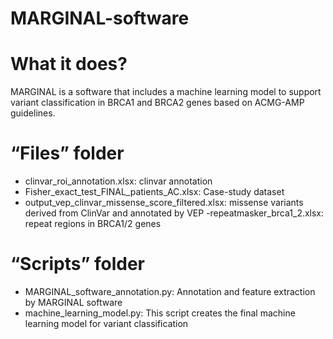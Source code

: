 # MARGINAL-software

# What it does? 

MARGINAL is a software that includes a machine learning model to support variant classification in BRCA1 and BRCA2 genes based on ACMG-AMP guidelines.

# “Files” folder

-  clinvar_roi_annotation.xlsx: clinvar annotation
- Fisher_exact_test_FINAL_patients_AC.xlsx: Case-study dataset
- output_vep_clinvar_missense_score_filtered.xlsx: missense variants derived from ClinVar and annotated by VEP
-repeatmasker_brca1_2.xlsx: repeat regions in BRCA1/2 genes


# “Scripts” folder

- MARGINAL_software_annotation.py: Annotation and feature extraction by MARGINAL software
- machine_learning_model.py: This script creates the final machine learning model for variant classification
